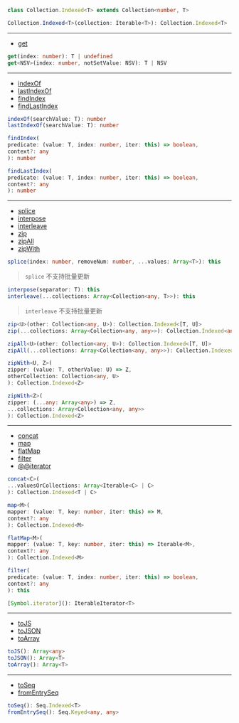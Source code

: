 ```ts
class Collection.Indexed<T> extends Collection<number, T>
```

```ts
Collection.Indexed<T>(collection: Iterable<T>): Collection.Indexed<T>
```

---

- [get](https://facebook.github.io/immutable-js/docs/#/Collection.Indexed/get)

```ts
get(index: number): T | undefined
get<NSV>(index: number, notSetValue: NSV): T | NSV
```

---

- [indexOf](https://facebook.github.io/immutable-js/docs/#/Collection.Indexed/indexOf)
- [lastIndexOf](https://facebook.github.io/immutable-js/docs/#/Collection.Indexed/lastIndexOf)
- [findIndex](https://facebook.github.io/immutable-js/docs/#/Collection.Indexed/findIndex)
- [findLastIndex](https://facebook.github.io/immutable-js/docs/#/Collection.Indexed/findLastIndex)

```ts
indexOf(searchValue: T): number
lastIndexOf(searchValue: T): number
```

```ts
findIndex(
predicate: (value: T, index: number, iter: this) => boolean,
context?: any
): number

findLastIndex(
predicate: (value: T, index: number, iter: this) => boolean,
context?: any
): number
```

---

- [splice](https://facebook.github.io/immutable-js/docs/#/Collection.Indexed/splice)
- [interpose](https://facebook.github.io/immutable-js/docs/#/Collection.Indexed/interpose)
- [interleave](https://facebook.github.io/immutable-js/docs/#/Collection.Indexed/interleave)
- [zip](https://facebook.github.io/immutable-js/docs/#/Collection.Indexed/zip)
- [zipAll](https://facebook.github.io/immutable-js/docs/#/Collection.Indexed/zipAll)
- [zipWith](https://facebook.github.io/immutable-js/docs/#/Collection.Indexed/zipWith)

```ts
splice(index: number, removeNum: number, ...values: Array<T>): this
```

> `splice` 不支持批量更新

```ts
interpose(separator: T): this
interleave(...collections: Array<Collection<any, T>>): this
```

> `interleave` 不支持批量更新

```ts
zip<U>(other: Collection<any, U>): Collection.Indexed<[T, U]>
zip(...collections: Array<Collection<any, any>>): Collection.Indexed<any>

zipAll<U>(other: Collection<any, U>): Collection.Indexed<[T, U]>
zipAll(...collections: Array<Collection<any, any>>): Collection.Indexed<any>

zipWith<U, Z>(
zipper: (value: T, otherValue: U) => Z,
otherCollection: Collection<any, U>
): Collection.Indexed<Z>

zipWith<Z>(
zipper: (...any: Array<any>) => Z,
...collections: Array<Collection<any, any>>
): Collection.Indexed<Z>
```

---

- [concat](https://facebook.github.io/immutable-js/docs/#/Collection.Indexed/concat)
- [map](https://facebook.github.io/immutable-js/docs/#/Collection.Indexed/map)
- [flatMap](https://facebook.github.io/immutable-js/docs/#/Collection.Indexed/flatMap)
- [filter](https://facebook.github.io/immutable-js/docs/#/Collection.Indexed/filter)
- [@@iterator](https://facebook.github.io/immutable-js/docs/#/Collection.Indexed/%5BSymbol.iterator%5D)

```ts
concat<C>(
...valuesOrCollections: Array<Iterable<C> | C>
): Collection.Indexed<T | C>
```

```ts
map<M>(
mapper: (value: T, key: number, iter: this) => M,
context?: any
): Collection.Indexed<M>
```

```ts
flatMap<M>(
mapper: (value: T, key: number, iter: this) => Iterable<M>,
context?: any
): Collection.Indexed<M>
```

```ts
filter(
predicate: (value: T, index: number, iter: this) => boolean,
context?: any
): this
```

```ts
[Symbol.iterator](): IterableIterator<T>
```

---

- [toJS](https://facebook.github.io/immutable-js/docs/#/Collection.Indexed/toJS)
- [toJSON](https://facebook.github.io/immutable-js/docs/#/Collection.Indexed/toJSON)
- [toArray](https://facebook.github.io/immutable-js/docs/#/Collection.Indexed/toArray)

```ts
toJS(): Array<any>
toJSON(): Array<T>
toArray(): Array<T>
```

---

- [toSeq](https://facebook.github.io/immutable-js/docs/#/Collection.Indexed/toSeq)
- [fromEntrySeq](https://facebook.github.io/immutable-js/docs/#/Collection.Indexed/fromEntrySeq)

```ts
toSeq(): Seq.Indexed<T>
fromEntrySeq(): Seq.Keyed<any, any>
```
